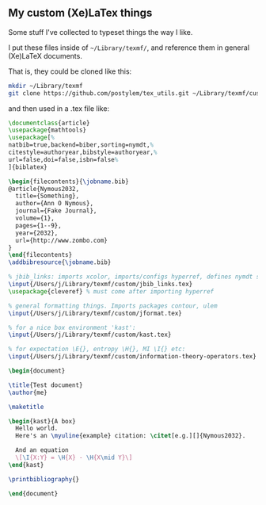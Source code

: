 ## My custom (Xe)LaTex things

Some stuff I've collected to typeset things the way I like.

I put these files inside of `~/Library/texmf/`, and reference them in general
(Xe)LaTeX documents.

That is, they could be cloned like this:

```bash
mkdir ~/Library/texmf
git clone https://github.com/postylem/tex_utils.git ~/Library/texmf/custom
```

and then used in a .tex file like:

```latex
\documentclass{article}
\usepackage{mathtools}
\usepackage[%
natbib=true,backend=biber,sorting=nymdt,%
citestyle=authoryear,bibstyle=authoryear,%
url=false,doi=false,isbn=false%
]{biblatex}

\begin{filecontents}{\jobname.bib}
@article{Nymous2032,
  title={Something},
  author={Ann O Nymous},
  journal={Fake Journal},
  volume={1},
  pages={1--9},
  year={2032},
  url={http://www.zombo.com}
}
\end{filecontents}
\addbibresource{\jobname.bib}

% jbib_links: imports xcolor, imports/configs hyperref, defines nymdt sorting:
\input{/Users/j/Library/texmf/custom/jbib_links.tex}
\usepackage{cleveref} % must come after importing hyperref

% general formatting things. Imports packages contour, ulem
\input{/Users/j/Library/texmf/custom/jformat.tex}

% for a nice box environment 'kast':
\input{/Users/j/Library/texmf/custom/kast.tex}

% for expectation \E{}, entropy \H{}, MI \I{} etc:
\input{/Users/j/Library/texmf/custom/information-theory-operators.tex}

\begin{document}

\title{Test document}
\author{me}

\maketitle

\begin{kast}{A box}
  Hello world.
  Here's an \myuline{example} citation: \citet[e.g.][]{Nymous2032}.

  And an equation
  \[\I{X:Y} = \H{X} - \H{X\mid Y}\]
\end{kast}

\printbibliography{}

\end{document}

```
